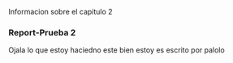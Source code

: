 
Informacion sobre el capitulo 2

### Report-Prueba 2
Ojala lo que estoy haciedno este bien
estoy es escrito por palolo

